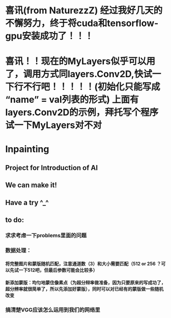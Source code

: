 # 喜讯(from NaturezzZ) 经过我好几天的不懈努力，终于将cuda和tensorflow-gpu安装成功了！！！
# 喜讯！！现在的MyLayers似乎可以用了，调用方式同layers.Conv2D,快试一下行不行吧！！！！！(初始化只能写成 “name” = val列表的形式)  上面有layers.Conv2D的示例，拜托写个程序试一下MyLayers对不对
# Inpainting
## Project for Introduction of AI
## We can make it!
## Have a try ^_^ 
## to do:
### 求求考虑一下problems里面的问题
### 数据处理：
#### 将完整图片和蒙版随机匹配，注意通道数（3）和大小需要匹配（512 or 256 ？可以先试一下512吧，但最后参数可能会比较多）
#### 新添加蒙版：均匀地蒙住像素点（为超分辩率做准备，因为只要原来的写成功了，超分辨率就很简单了，所以先添加好蒙版），同时可以对已经有的蒙版做一些随机改变
### 搞清楚VGG应该怎么运用到我们的网络里
